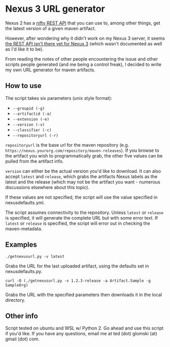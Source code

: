 # Nexus 3 URL generator

Nexus 2 has a [nifty REST API](http://www.sonatype.org/nexus/2015/08/13/using-the-rest-api-in-nexus-2/) that you can use to, among other things, get the latest version of a given maven artifact.

However, after wondering why it didn't work on my Nexus 3 server, it seems [the REST API isn't there yet for Nexus 3](https://groups.google.com/a/glists.sonatype.com/forum/#!topic/nexus-users/_CxNZVFSWAs) (which wasn't documented as well as I'd like it to be).

From reading the notes of other people encountering the issue and other scripts people generated (and me being a control freak), I decided to write my own URL generator for maven artifacts.

## How to use

The script takes six parameters (unix style format):

+ `--groupid (-g)`
+ `--artifactid (-a)`
+ `--extension (-e)`
+ `--version (-v)`
+ `--classifier (-c)`
+ `--repositoryurl (-r)`

`repositoryurl` is the base url for the maven repository (e.g. `https://nexus.yourorg.com/repository/maven-releases`). If you browse to the artifact you wish to programmatically grab, the other five values can be pulled from the artifact info.

`version` can either be the actual version you'd like to download. It can also accept `latest` and `release`, which grabs the artifacts Nexus labels as the latest and the release (which may not be the artifact you want - numerous discussions elsewhere about this topic).

If these values are not specified, the script will use the value specified in nexusdefaults.yml.

The script assumes connectivity to the repository. Unless `latest` or `release` is specified, it will generate the complete URL but with some error text. If `latest` or `release` is specified, the script will error out in checking the maven-metadata.

## Examples

`./getnexusurl.py -v latest`

Grabs the URL for the last uploaded artifact, using the defaults set in nexusdefaults.py.

`curl -O (./getnexusurl.py -v 1.2.3-release -a Artifact.Sample -g SampleOrg)`

Grabs the URL with the specified parameters then downloads it in the local directory.

## Other info

Script tested on ubuntu and WSL w/ Python 2. Go ahead and use this script if you'd like. If you have any questions, email me at ted (dot) glomski (at) gmail (dot) com.